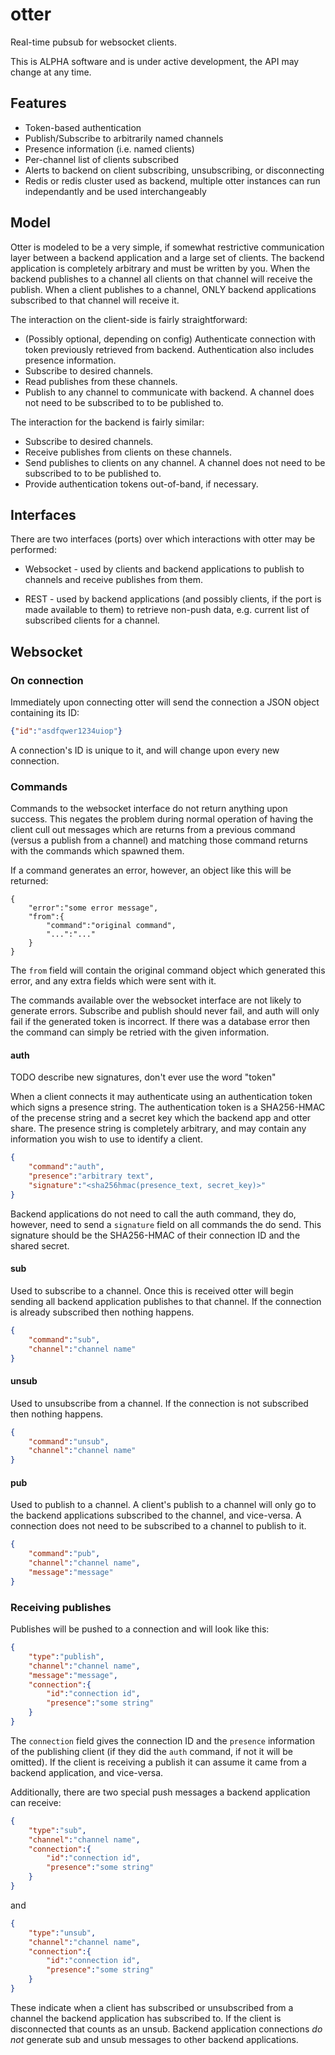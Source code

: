 # otter

Real-time pubsub for websocket clients.

This is ALPHA software and is under active development, the API may change at
any time.

## Features

* Token-based authentication
* Publish/Subscribe to arbitrarily named channels
* Presence information (i.e. named clients)
* Per-channel list of clients subscribed
* Alerts to backend on client subscribing, unsubscribing, or disconnecting
* Redis or redis cluster used as backend, multiple otter instances can run
  independantly and be used interchangeably

## Model

Otter is modeled to be a very simple, if somewhat restrictive communication
layer between a backend application and a large set of clients. The backend
application is completely arbitrary and must be written by you. When the backend
publishes to a channel all clients on that channel will receive the publish.
When a client publishes to a channel, ONLY backend applications subscribed to
that channel will receive it.

The interaction on the client-side is fairly straightforward:

* (Possibly optional, depending on config) Authenticate connection with token
  previously retrieved from backend. Authentication also includes presence
  information.
* Subscribe to desired channels.
* Read publishes from these channels.
* Publish to any channel to communicate with backend. A channel does not need to
  be subscribed to to be published to.

The interaction for the backend is fairly similar:

* Subscribe to desired channels.
* Receive publishes from clients on these channels.
* Send publishes to clients on any channel. A channel does not need to be
  subscribed to to be published to.
* Provide authentication tokens out-of-band, if necessary.

## Interfaces

There are two interfaces (ports) over which interactions with otter may be
performed:

* Websocket - used by clients and backend applications to publish to channels
  and receive publishes from them.

* REST - used by backend applications (and possibly clients, if the port is made
  available to them) to retrieve non-push data, e.g. current list of subscribed
  clients for a channel.

## Websocket

### On connection

Immediately upon connecting otter will send the connection a JSON object
containing its ID:

```json
{"id":"asdfqwer1234uiop"}
```

A connection's ID is unique to it, and will change upon every new connection.

### Commands

Commands to the websocket interface do not return anything upon success. This
negates the problem during normal operation of having the client cull out
messages which are returns from a previous command (versus a publish from a
channel) and matching those command returns with the commands which spawned
them.

If a command generates an error, however, an object like this will be returned:

```
{
    "error":"some error message",
    "from":{
        "command":"original command",
        "...":"..."
    }
}
```

The `from` field will contain the original command object which generated this
error, and any extra fields which were sent with it.

The commands available over the websocket interface are not likely to generate
errors. Subscribe and publish should never fail, and auth will only fail if the
generated token is incorrect. If there was a database error then the command can
simply be retried with the given information.

#### auth

TODO describe new signatures, don't ever use the word "token"

When a client connects it may authenticate using an authentication token which
signs a presence string. The authentication token is a SHA256-HMAC of the
precense string and a secret key which the backend app and otter share. The
presence string is completely arbitrary, and may contain any information you
wish to use to identify a client.

```json
{
    "command":"auth",
    "presence":"arbitrary text",
    "signature":"<sha256hmac(presence_text, secret_key)>"
}
```

Backend applications do not need to call the auth command, they do, however,
need to send a `signature` field on all commands the do send. This signature
should be the SHA256-HMAC of their connection ID and the shared secret.

#### sub

Used to subscribe to a channel. Once this is received otter will begin sending
all backend application publishes to that channel. If the connection is already
subscribed then nothing happens.

```json
{
    "command":"sub",
    "channel":"channel name"
}
```

#### unsub

Used to unsubscribe from a channel. If the connection is not subscribed then
nothing happens.

```json
{
    "command":"unsub",
    "channel":"channel name"
}
```

#### pub

Used to publish to a channel. A client's publish to a channel will only go to
the backend applications subscribed to the channel, and vice-versa. A connection
does not need to be subscribed to a channel to publish to it.

```json
{
    "command":"pub",
    "channel":"channel name",
    "message":"message"
}
```

### Receiving publishes

Publishes will be pushed to a connection and will look like this:

```json
{
    "type":"publish",
    "channel":"channel name",
    "message":"message",
    "connection":{
        "id":"connection id",
        "presence":"some string"
    }
}
```

The `connection` field gives the connection ID and the `presence` information of
the publishing client (if they did the `auth` command, if not it will be
omitted). If the client is receiving a publish it can assume it came from a
backend application, and vice-versa.

Additionally, there are two special push messages a backend application can
receive:

```json
{
    "type":"sub",
    "channel":"channel name",
    "connection":{
        "id":"connection id",
        "presence":"some string"
    }
}
```

and

```json
{
    "type":"unsub",
    "channel":"channel name",
    "connection":{
        "id":"connection id",
        "presence":"some string"
    }
}
```

These indicate when a client has subscribed or unsubscribed from a channel the
backend application has subscribed to. If the client is disconnected that counts
as an unsub. Backend application connections *do not* generate sub and unsub
messages to other backend applications.
